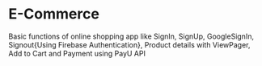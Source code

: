 E-Commerce
==============================

Basic functions of online shopping app like SignIn, SignUp, GoogleSignIn, Signout{Using Firebase Authentication}, 
Product details with ViewPager, Add to Cart and Payment using PayU API
